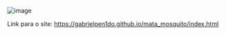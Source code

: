 ![image](https://github.com/GabrielPen1do/mata_mosquito/assets/128743283/8b9284ad-0108-45fa-90a7-827062b0c3b3)

Link para o site:
https://gabrielpen1do.github.io/mata_mosquito/index.html
